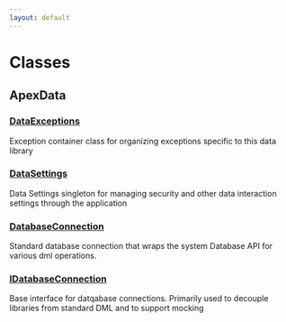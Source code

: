 ```yaml
---
layout: default
---
```

# Classes
## ApexData

### [DataExceptions](./ApexData/DataExceptions.md)

Exception container class for organizing exceptions specific to this data library



### [DataSettings](./ApexData/DataSettings.md)

Data Settings singleton for managing security and other data interaction settings
through the application



### [DatabaseConnection](./ApexData/DatabaseConnection.md)

Standard database connection that wraps the system Database API for various dml operations.



### [IDatabaseConnection](./ApexData/IDatabaseConnection.md)

Base interface for datqabase connections. Primarily used to decouple libraries
from standard DML and to support mocking


